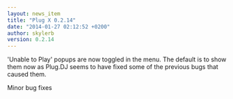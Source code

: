 ```yaml
---
layout: news_item
title: "Plug X 0.2.14"
date: "2014-01-27 02:12:52 +0200"
author: skylerb
version: 0.2.14
---
```


'Unable to Play' popups are now toggled in the menu. The default is to show them now as Plug.DJ seems to have fixed some of the previous bugs that caused them.

Minor bug fixes 